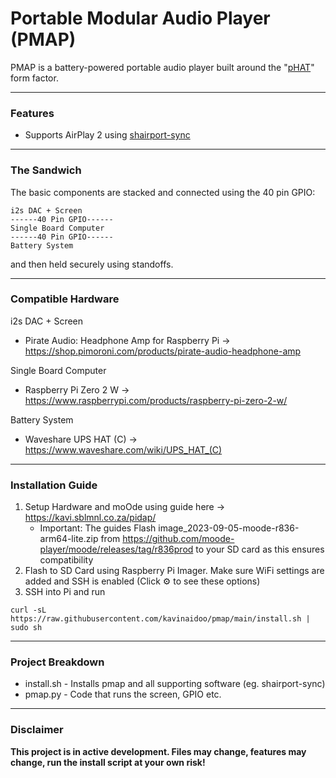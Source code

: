 # Portable Modular Audio Player (PMAP)

PMAP is a battery-powered portable audio player built around the "[pHAT](https://www.okdo.com/blog/your-guide-to-hats-and-phats/)" form factor.

---


### Features
* Supports AirPlay 2 using [shairport-sync](https://github.com/mikebrady/shairport-sync)

---


### The Sandwich
The basic components are stacked and connected using the 40 pin GPIO:
````
i2s DAC + Screen
------40 Pin GPIO------
Single Board Computer
------40 Pin GPIO------
Battery System
````
and then held securely using standoffs.

---


### Compatible Hardware
i2s DAC + Screen
* Pirate Audio: Headphone Amp for Raspberry Pi -> https://shop.pimoroni.com/products/pirate-audio-headphone-amp

Single Board Computer
* Raspberry Pi Zero 2 W -> https://www.raspberrypi.com/products/raspberry-pi-zero-2-w/

Battery System
* Waveshare UPS HAT (C) -> https://www.waveshare.com/wiki/UPS_HAT_(C)

---

### Installation Guide
1. Setup Hardware and moOde using guide here -> https://kavi.sblmnl.co.za/pidap/
    * Important: The guides Flash image_2023-09-05-moode-r836-arm64-lite.zip from https://github.com/moode-player/moode/releases/tag/r836prod to your SD card as this ensures compatibility
2. Flash to SD Card using Raspberry Pi Imager. Make sure WiFi settings are added and SSH is enabled (Click ⚙️ to see these options)
3. SSH into Pi and run 
````
curl -sL https://raw.githubusercontent.com/kavinaidoo/pmap/main/install.sh | sudo sh
````
---

### Project Breakdown
* install.sh - Installs pmap and all supporting software (eg. shairport-sync)
* pmap.py - Code that runs the screen, GPIO etc.

---
### Disclaimer
**This project is in active development. Files may change, features may change, run the install script at your own risk!**